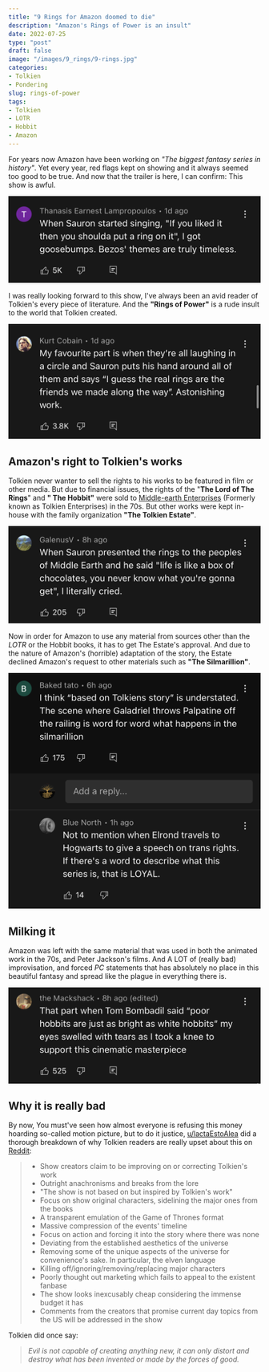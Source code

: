 ```yaml
---
title: "9 Rings for Amazon doomed to die"
description: "Amazon's Rings of Power is an insult"
date: 2022-07-25
type: "post"
draft: false
image: "/images/9_rings/9-rings.jpg"
categories:
- Tolkien
- Pondering
slug: rings-of-power
tags: 
- Tolkien
- LOTR
- Hobbit
- Amazon
---
```


For years now Amazon have been working on _"The biggest fantasy series in history"_. Yet every year, red flags kept on showing and it always seemed too good to be true. And now that the trailer is here, I can confirm: This show is awful.

![Comments on the YouTube trailer](https://github.com/mhashim6/blog/blob/main/static/images/9_rings/9r_yt_1.jpeg?raw=true "Comments on the YouTube trailer")

I was really looking forward to this show, I've always been an avid reader of Tolkien's every piece of literature. And the __"Rings of Power"__ is a rude insult to the world that Tolkien created.

![Comments on the YouTube trailer](https://github.com/mhashim6/blog/blob/main/static/images/9_rings/9r_yt_2.jpeg?raw=true "Comments on the YouTube trailer")

## Amazon's right to Tolkien's works

Tolkien never wanter to sell the rights to his works to be featured in film or other media. But due to financial issues, the rights of the "__The Lord of The Rings__" and __" The Hobbit"__ were sold to [Middle-earth Enterprises](https://www.middleearth.com) (Formerly known as Tolkien Enterprises) in the 70s. But other works were kept in-house with the family organization __"The Tolkien Estate"__.

![Comments on the YouTube trailer](https://github.com/mhashim6/blog/blob/main/static/images/9_rings/9r_yt_3.jpeg?raw=true "Comments on the YouTube trailer")

Now in order for Amazon to use any material from sources other than the _LOTR_ or the Hobbit books, it has to get The Estate's approval. And due to the nature of Amazon's (horrible) adaptation of the story, the Estate declined Amazon's request to other materials such as __"The Silmarillion"__.

![Comments on the YouTube trailer](https://github.com/mhashim6/blog/blob/main/static/images/9_rings/9r_yt_4.jpeg?raw=true "Comments on the YouTube trailer")

## Milking it
Amazon was left with the same material that was used in both the animated work in the 70s, and Peter Jackson's films. And A LOT of (really bad) improvisation, and forced _PC_ statements that has absolutely no place in this beautiful fantasy and spread like the plague in everything there is.

![Comments on the YouTube trailer](https://github.com/mhashim6/blog/blob/main/static/images/9_rings/9r_yt_5.jpeg?raw=true "Comments on the YouTube trailer")

## Why it is really bad

By now, You must've seen how almost everyone is refusing this money hoarding so-called motion picture, but to do it justice, [u/lactaEstoAlea](https://www.reddit.com/user/IactaEstoAlea) did a thorough breakdown of why Tolkien readers are really upset about this on [Reddit](https://www.reddit.com/r/OutOfTheLoop/comments/w6ip2c/comment/ihefmj4/?utm_source=share&utm_medium=ios_app&utm_name=iossmf&context=3):
> - Show creators claim to be improving on or correcting Tolkien's work
> - Outright anachronisms and breaks from the lore
> - "The show is not based on but inspired by Tolkien's work"
> - Focus on show original characters, sidelining the major ones from the books
> - A transparent emulation of the Game of Thrones format
> - Massive compression of the events' timeline
> - Focus on action and forcing it into the story where there was none
> - Deviating from the established aesthetics of the universe
> - Removing some of the unique aspects of the universe for convenience's sake. In particular, the elven language
> - Killing off/ignoring/removing/replacing major characters
> - Poorly thought out marketing which fails to appeal to the existent fanbase
> - The show looks inexcusably cheap considering the immense budget it has
> - Comments from the creators that promise current day topics from the US will be addressed in the show

Tolkien did once say:
> _Evil is not capable of creating anything new, it can only distort and destroy what has been invented or made by the forces of good._
